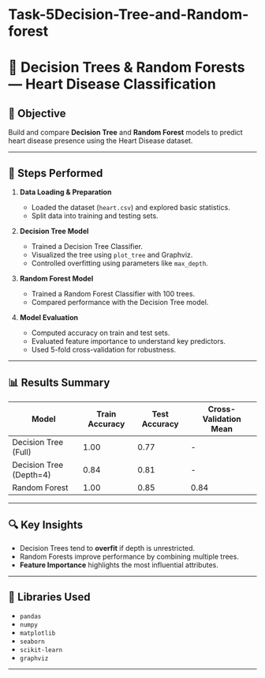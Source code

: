 # Task-5Decision-Tree-and-Random-forest
# 🌳 Decision Trees & Random Forests — Heart Disease Classification

## 🎯 Objective
Build and compare **Decision Tree** and **Random Forest** models to predict heart disease presence using the Heart Disease dataset.

---

## 📘 Steps Performed
1. **Data Loading & Preparation**
   - Loaded the dataset (`heart.csv`) and explored basic statistics.
   - Split data into training and testing sets.

2. **Decision Tree Model**
   - Trained a Decision Tree Classifier.
   - Visualized the tree using `plot_tree` and Graphviz.
   - Controlled overfitting using parameters like `max_depth`.

3. **Random Forest Model**
   - Trained a Random Forest Classifier with 100 trees.
   - Compared performance with the Decision Tree model.

4. **Model Evaluation**
   - Computed accuracy on train and test sets.
   - Evaluated feature importance to understand key predictors.
   - Used 5-fold cross-validation for robustness.

---

## 📊 Results Summary

| Model | Train Accuracy | Test Accuracy | Cross-Validation Mean |
|-------|----------------|----------------|-----------------------|
| Decision Tree (Full) | 1.00 | 0.77 | - |
| Decision Tree (Depth=4) | 0.84 | 0.81 | - |
| Random Forest | 1.00 | 0.85 | 0.84 |

---

## 🔍 Key Insights
- Decision Trees tend to **overfit** if depth is unrestricted.  
- Random Forests improve performance by combining multiple trees.  
- **Feature Importance** highlights the most influential attributes.

---

## 🧰 Libraries Used
- `pandas`
- `numpy`
- `matplotlib`
- `seaborn`
- `scikit-learn`
- `graphviz`

---
